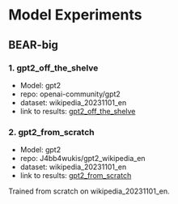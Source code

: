 # Model Experiments

## BEAR-big

### 1. gpt2_off_the_shelve

- Model: gpt2
- repo: openai-community/gpt2
- dataset: wikipedia_20231101_en
- link to results: [gpt2_off_the_shelve](/probing_results/BEAR-big/gpt2_off_the_shelve)

### 2. gpt2_from_scratch

- Model: gpt2
- repo: J4bb4wukis/gpt2_wikipedia_en
- dataset: wikipedia_20231101_en
- link to results: [gpt2_from_scratch](/probing_results/BEAR-big/gpt2_from_scratch)

Trained from scratch on wikipedia_20231101_en.
